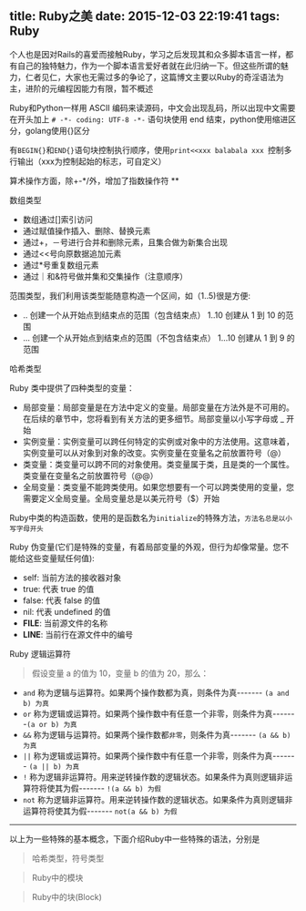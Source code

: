 title: Ruby之美
date: 2015-12-03 22:19:41
tags: Ruby
---

个人也是因对Rails的喜爱而接触Ruby，学习之后发现其和众多脚本语言一样，都有自己的独特魅力，作为一个脚本语言爱好者就在此归纳一下。但这些所谓的魅力，仁者见仁，大家也无需过多的争论了，这篇博文主要以Ruby的奇淫语法为主，进阶的元编程因能力有限，暂不概述<!--more-->


Ruby和Python一样用 ASCII 编码来读源码，中文会出现乱码，所以出现中文需要在开头加上 `# -*- coding: UTF-8 -*-`
语句块使用 end 结束，python使用缩进区分，golang使用{}区分

有`BEGIN{}`和`END{}`语句块控制执行顺序，使用`print<<xxx balabala xxx `控制多行输出（xxx为控制起始的标志，可自定义）

算术操作方面，除+-*/外，增加了指数操作符 **

数组类型
* 数组通过[]索引访问
* 通过赋值操作插入、删除、替换元素
* 通过+，－号进行合并和删除元素，且集合做为新集合出现
* 通过<<号向原数据追加元素
* 通过*号重复数组元素
* 通过｜和&符号做并集和交集操作（注意顺序）

范围类型，我们利用该类型能随意构造一个区间，如（1..5)很是方便:
* ..	创建一个从开始点到结束点的范围（包含结束点）	1..10 创建从 1 到 10 的范围
* ...	创建一个从开始点到结束点的范围（不包含结束点）	1...10 创建从 1 到 9 的范围

哈希类型

Ruby 类中提供了四种类型的变量：
* 局部变量：局部变量是在方法中定义的变量。局部变量在方法外是不可用的。在后续的章节中，您将看到有关方法的更多细节。局部变量以小写字母或 _ 开始
* 实例变量：实例变量可以跨任何特定的实例或对象中的方法使用。这意味着，实例变量可以从对象到对象的改变。实例变量在变量名之前放置符号（@）
* 类变量：类变量可以跨不同的对象使用。类变量属于类，且是类的一个属性。类变量在变量名之前放置符号（@@）
* 全局变量：类变量不能跨类使用。如果您想要有一个可以跨类使用的变量，您需要定义全局变量。全局变量总是以美元符号（$）开始

Ruby中类的构造函数，使用的是函数名为`initialize`的特殊方法，`方法名总是以小写字母开头`

Ruby 伪变量(它们是特殊的变量，有着局部变量的外观，但行为却像常量。您不能给这些变量赋任何值):
* self: 当前方法的接收器对象
* true: 代表 true 的值
* false: 代表 false 的值
* nil: 代表 undefined 的值
* __FILE__: 当前源文件的名称
* __LINE__: 当前行在源文件中的编号

Ruby 逻辑运算符
> 假设变量 a 的值为 10，变量 b 的值为 20，那么：

* `and`	称为逻辑与运算符。如果两个操作数都为真，则条件为真-------	`(a and b) 为真`
* `or`	称为逻辑或运算符。如果两个操作数中有任意一个非零，则条件为真-------`(a or b) 为真`
* `&&`	称为逻辑与运算符。如果两个操作数都`非零`，则条件为真-------	`(a && b) 为真`
* `||`	称为逻辑或运算符。如果两个操作数中有任意一个非零，则条件为真-------	`(a || b) 为真`
* `!`	称为逻辑非运算符。用来逆转操作数的逻辑状态。如果条件为真则逻辑非运算符将使其为假-------	`!(a && b) 为假`
* `not`	称为逻辑非运算符。用来逆转操作数的逻辑状态。如果条件为真则逻辑非运算符将使其为假------- `not(a && b) 为假`


-----------------
以上为一些特殊的基本概念，下面介绍Ruby中一些特殊的语法，分别是
> 哈希类型，符号类型

> Ruby中的模块

> Ruby中的块(Block)
